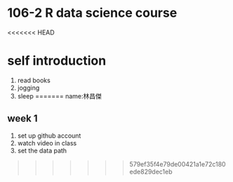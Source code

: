 # 106-2 R data science course
<<<<<<< HEAD
# self introduction
  1.  read books
  2.  jogging
  3.  sleep
=======
name:林昌傑
## week 1
  1. set up github account
  2. watch video in class
  3. set the data path 


>>>>>>> 579ef35f4e79de00421a1e72c180ede829dec1eb
